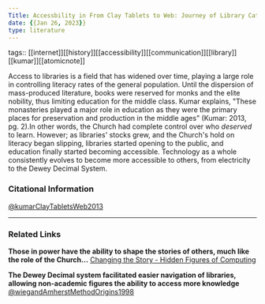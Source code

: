 ```yaml
---
Title: Accessbility in From Clay Tablets to Web: Journey of Library Catalogue
date: {{Jan 26, 2023}}
type: literature
---
```

tags::  [[internet]][[history]][[accessibility]][[communication]][[library]][[kumar]][[atomicnote]]

Access to libraries is a field that has widened over time, playing a large role in controlling literacy rates of the general population. Until the dispersion of mass-produced literature, books were reserved for monks and the elite nobility, thus limiting education for the middle class. Kumar explains, "These monasteries played a major role in education as they were the primary places for preservation and production in the middle ages" (Kumar: 2013, pg. 2).In other words, the Church had complete control over who *deserved* to learn. However; as libraries'  stocks grew, and the Church's hold on literacy began slipping, libraries started opening to the public, and education finally started becoming accessible. Technology as a whole consistently evolves to become more accessible to others, from electricity to the Dewey Decimal System.

### Citational Information
[@kumarClayTabletsWeb2013](hist1900c-starter-vault/1-inbox/2-source_notes/@kumarClayTabletsWeb2013.md)


---

### Related Links

**Those in power have the ability to shape the stories of others, much like the role of the Church...**
[Changing the Story - Hidden Figures of Computing](Changing%20the%20Story%20-%20Hidden%20Figures%20of%20Computing.md)

**The Dewey Decimal system facilitated easier navigation of libraries, allowing non-academic figures the ability to access more knowledge**
[@wiegandAmherstMethodOrigins1998](@wiegandAmherstMethodOrigins1998.md)
